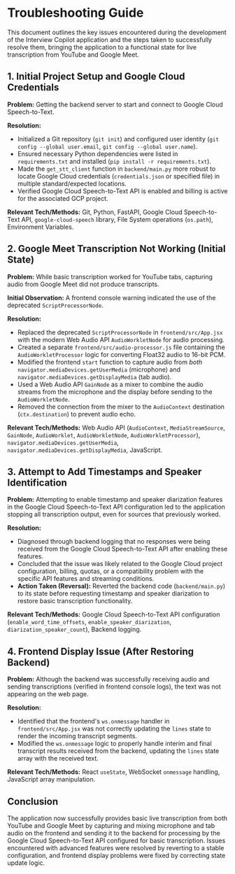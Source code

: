 # Troubleshooting Guide

This document outlines the key issues encountered during the development of the Interview Copilot application and the steps taken to successfully resolve them, bringing the application to a functional state for live transcription from YouTube and Google Meet.

## 1. Initial Project Setup and Google Cloud Credentials

**Problem:** Getting the backend server to start and connect to Google Cloud Speech-to-Text.

**Resolution:**
*   Initialized a Git repository (`git init`) and configured user identity (`git config --global user.email`, `git config --global user.name`).
*   Ensured necessary Python dependencies were listed in `requirements.txt` and installed (`pip install -r requirements.txt`).
*   Made the `get_stt_client` function in `backend/main.py` more robust to locate Google Cloud credentials (`credentials.json` or specified file) in multiple standard/expected locations.
*   Verified Google Cloud Speech-to-Text API is enabled and billing is active for the associated GCP project.

**Relevant Tech/Methods:** Git, Python, FastAPI, Google Cloud Speech-to-Text API, `google-cloud-speech` library, File System operations (`os.path`), Environment Variables.

## 2. Google Meet Transcription Not Working (Initial State)

**Problem:** While basic transcription worked for YouTube tabs, capturing audio from Google Meet did not produce transcripts.

**Initial Observation:** A frontend console warning indicated the use of the deprecated `ScriptProcessorNode`.

**Resolution:**
*   Replaced the deprecated `ScriptProcessorNode` in `frontend/src/App.jsx` with the modern Web Audio API `AudioWorkletNode` for audio processing.
*   Created a separate `frontend/src/audio-processor.js` file containing the `AudioWorkletProcessor` logic for converting Float32 audio to 16-bit PCM.
*   Modified the frontend `start` function to capture audio from *both* `navigator.mediaDevices.getUserMedia` (microphone) and `navigator.mediaDevices.getDisplayMedia` (tab audio).
*   Used a Web Audio API `GainNode` as a mixer to combine the audio streams from the microphone and the display before sending to the `AudioWorkletNode`.
*   Removed the connection from the mixer to the `AudioContext` destination (`ctx.destination`) to prevent audio echo.

**Relevant Tech/Methods:** Web Audio API (`AudioContext`, `MediaStreamSource`, `GainNode`, `AudioWorklet`, `AudioWorkletNode`, `AudioWorkletProcessor`), `navigator.mediaDevices.getUserMedia`, `navigator.mediaDevices.getDisplayMedia`, JavaScript.

## 3. Attempt to Add Timestamps and Speaker Identification

**Problem:** Attempting to enable timestamp and speaker diarization features in the Google Cloud Speech-to-Text API configuration led to the application stopping all transcription output, even for sources that previously worked.

**Resolution:**
*   Diagnosed through backend logging that no responses were being received from the Google Cloud Speech-to-Text API after enabling these features.
*   Concluded that the issue was likely related to the Google Cloud project configuration, billing, quotas, or a compatibility problem with the specific API features and streaming conditions.
*   **Action Taken (Reversal):** Reverted the backend code (`backend/main.py`) to its state before requesting timestamp and speaker diarization to restore basic transcription functionality.

**Relevant Tech/Methods:** Google Cloud Speech-to-Text API configuration (`enable_word_time_offsets`, `enable_speaker_diarization`, `diarization_speaker_count`), Backend logging.

## 4. Frontend Display Issue (After Restoring Backend)

**Problem:** Although the backend was successfully receiving audio and sending transcriptions (verified in frontend console logs), the text was not appearing on the web page.

**Resolution:**
*   Identified that the frontend's `ws.onmessage` handler in `frontend/src/App.jsx` was not correctly updating the `lines` state to render the incoming transcript segments.
*   Modified the `ws.onmessage` logic to properly handle interim and final transcript results received from the backend, updating the `lines` state array with the received text.

**Relevant Tech/Methods:** React `useState`, WebSocket `onmessage` handling, JavaScript array manipulation.

## Conclusion

The application now successfully provides basic live transcription from both YouTube and Google Meet by capturing and mixing microphone and tab audio on the frontend and sending it to the backend for processing by the Google Cloud Speech-to-Text API configured for basic transcription. Issues encountered with advanced features were resolved by reverting to a stable configuration, and frontend display problems were fixed by correcting state update logic. 